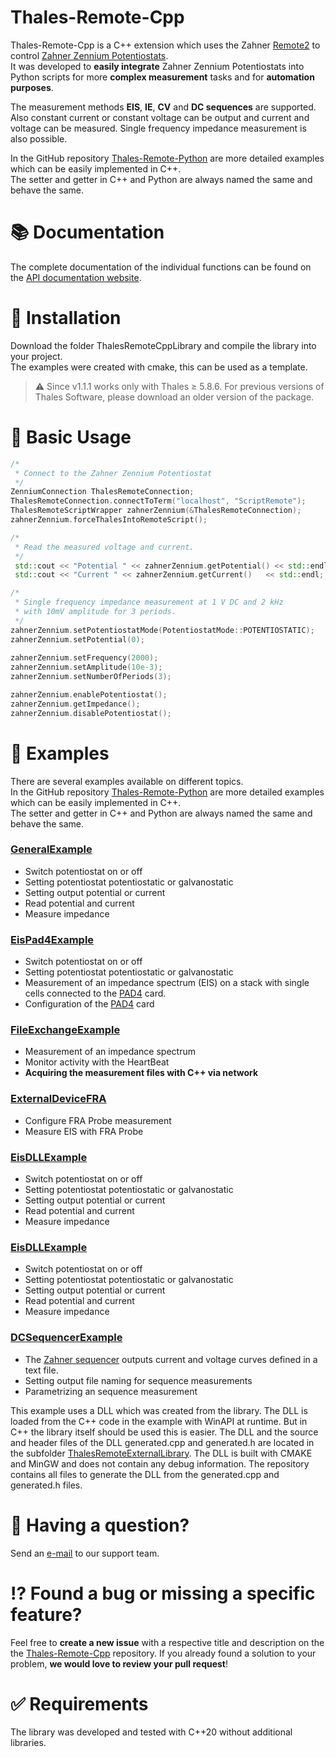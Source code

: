 # Thales-Remote-Cpp
Thales-Remote-Cpp is a C++ extension which uses the Zahner [Remote2](https://doc.zahner.de/manuals/remote2.pdf) to control [Zahner Zennium Potentiostats](https://zahner.de/products#potentiostats).  
It was developed to **easily integrate** Zahner Zennium Potentiostats into Python scripts for more **complex measurement** tasks and for **automation purposes**.

The measurement methods **EIS**, **IE**, **CV** and **DC sequences** are supported. Also constant current or constant voltage can be output and current and voltage can be measured. Single frequency impedance measurement is also possible.

In the GitHub repository [Thales-Remote-Python](https://github.com/Zahner-elektrik/Thales-Remote-Python) are more detailed examples which can be easily implemented in C++.  
The setter and getter in C++ and Python are always named the same and behave the same.

# 📚 Documentation

The complete documentation of the individual functions can be found on the [API documentation website](https://doc.zahner.de/thales_remote_cpp/).  

# 🔧 Installation
Download the folder ThalesRemoteCppLibrary and compile the library into your project.  
The examples were created with cmake, this can be used as a template.

> ⚠️ Since v1.1.1 works only with Thales ≥ 5.8.6. For previous versions of Thales Software, please download an older version of the package.

# 🔨 Basic Usage

```cpp
/*
 * Connect to the Zahner Zennium Potentiostat
 */
ZenniumConnection ThalesRemoteConnection;
ThalesRemoteConnection.connectToTerm("localhost", "ScriptRemote");
ThalesRemoteScriptWrapper zahnerZennium(&ThalesRemoteConnection);
zahnerZennium.forceThalesIntoRemoteScript();

/*
 * Read the measured voltage and current.
 */
 std::cout << "Potential " << zahnerZennium.getPotential() << std::endl;
 std::cout << "Current " << zahnerZennium.getCurrent()   << std::endl;

/*
 * Single frequency impedance measurement at 1 V DC and 2 kHz
 * with 10mV amplitude for 3 periods.
 */
zahnerZennium.setPotentiostatMode(PotentiostatMode::POTENTIOSTATIC);
zahnerZennium.setPotential(0);
    
zahnerZennium.setFrequency(2000);
zahnerZennium.setAmplitude(10e-3);
zahnerZennium.setNumberOfPeriods(3);

zahnerZennium.enablePotentiostat();
zahnerZennium.getImpedance();
zahnerZennium.disablePotentiostat();
```

# 📖 Examples
There are several examples available on different topics.  
In the GitHub repository [Thales-Remote-Python](https://github.com/Zahner-elektrik/Thales-Remote-Python) are more detailed examples which can be easily implemented in C++.  
The setter and getter in C++ and Python are always named the same and behave the same.

### [GeneralExample](GeneralExample/main.cpp)

* Switch potentiostat on or off
* Setting potentiostat potentiostatic or galvanostatic
* Setting output potential or current
* Read potential and current
* Measure impedance

### [EisPad4Example](EisPad4Example/main.cpp)

* Switch potentiostat on or off
* Setting potentiostat potentiostatic or galvanostatic
* Measurement of an impedance spectrum (EIS) on a stack with single cells connected to the [PAD4](https://zahner.de/products-details/addon-cards/pad4) card.
* Configuration of the [PAD4](https://zahner.de/products-details/addon-cards/pad4) card

### [FileExchangeExample](FileExchangeExample/main.cpp)

* Measurement of an impedance spectrum
* Monitor activity with the HeartBeat
* **Acquiring the measurement files with C++ via network**

### [ExternalDeviceFRA](ExternalDeviceFRA/main.cpp)

* Configure FRA Probe measurement
* Measure EIS with FRA Probe

### [EisDLLExample](EisDLLExample/main.cpp)

* Switch potentiostat on or off
* Setting potentiostat potentiostatic or galvanostatic
* Setting output potential or current
* Read potential and current
* Measure impedance

### [EisDLLExample](EisDLLExample/main.cpp)

* Switch potentiostat on or off
* Setting potentiostat potentiostatic or galvanostatic
* Setting output potential or current
* Read potential and current
* Measure impedance

### [DCSequencerExample](DCSequencerExample/main.cpp)

* The [Zahner sequencer](https://doc.zahner.de/manuals/sequencer.pdf) outputs current and voltage curves defined in a text file.
* Setting output file naming for sequence measurements
* Parametrizing an sequence measurement

This example uses a DLL which was created from the library. The DLL is loaded from the C++ code in the example with WinAPI at runtime. But in C++ the library itself should be used this is easier.
The DLL and the source and header files of the DLL generated.cpp and generated.h are located in the subfolder [ThalesRemoteExternalLibrary](ThalesRemoteExternalLibrary).
The DLL is built with CMAKE and MinGW and does not contain any debug information. The repository contains all files to generate the DLL from the generated.cpp and generated.h files.


# 📧 Having a question?
Send an <a href="mailto:support@zahner.de?subject=Thales-Remote-Python Question&body=Your Message">e-mail</a> to our support team.

# ⁉️ Found a bug or missing a specific feature?
Feel free to **create a new issue** with a respective title and description on the the [Thales-Remote-Cpp](https://github.com/Zahner-elektrik/Thales-Remote-Cpp/issues) repository. If you already found a solution to your problem, **we would love to review your pull request**!

# ✅ Requirements
The library was developed and tested with C++20 without additional libraries.
